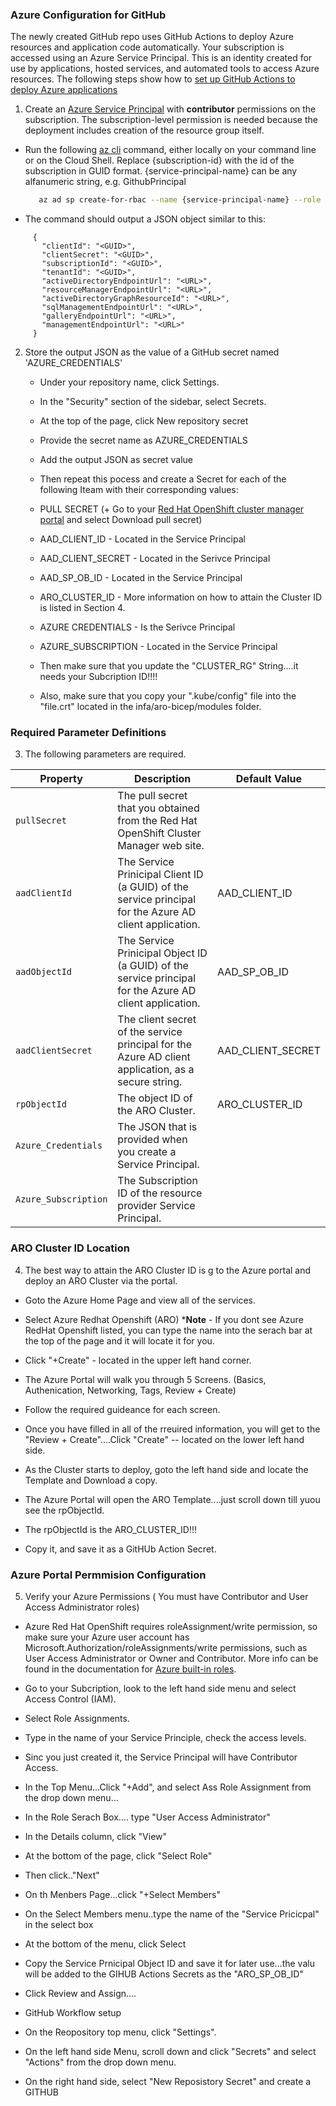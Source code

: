 ### Azure Configuration for GitHub  

The newly created GitHub repo uses GitHub Actions to deploy Azure resources and application code automatically. Your subscription is accessed using an Azure Service Principal. This is an identity created for use by applications, hosted services, and automated tools to access Azure resources. The following steps show how to [set up GitHub Actions to deploy Azure applications](https://github.com/Azure/actions-workflow-samples/blob/master/assets/create-secrets-for-GitHub-workflows.md)

1. Create an [Azure Service Principal](https://docs.microsoft.com/en-us/cli/azure/create-an-azure-service-principal-azure-cli) with **contributor** permissions on the subscription. The subscription-level permission is needed because the deployment includes creation of the resource group itself.
 * Run the following [az cli](https://docs.microsoft.com/en-us/cli/azure/?view=azure-cli-latest) command, either locally on your command line or on the Cloud Shell. 
   Replace {subscription-id} with the id of the subscription in GUID format. {service-principal-name} can be any alfanumeric string, e.g. GithubPrincipal
    ```bash  
       az ad sp create-for-rbac --name {service-principal-name} --role contributor --scopes /subscriptions/{subscription-id} --sdk-auth      
      ```
 * The command should output a JSON object similar to this:
 ```
      {
        "clientId": "<GUID>",
        "clientSecret": "<GUID>",
        "subscriptionId": "<GUID>",
        "tenantId": "<GUID>",
        "activeDirectoryEndpointUrl": "<URL>",
        "resourceManagerEndpointUrl": "<URL>",
        "activeDirectoryGraphResourceId": "<URL>",
        "sqlManagementEndpointUrl": "<URL>",
        "galleryEndpointUrl": "<URL>",
        "managementEndpointUrl": "<URL>"
      }
   ```
2. Store the output JSON as the value of a GitHub secret named 'AZURE_CREDENTIALS'
   + Under your repository name, click Settings. 
   + In the "Security" section of the sidebar, select Secrets. 
   + At the top of the page, click New repository secret
   + Provide the secret name as AZURE_CREDENTIALS
   + Add the output JSON as secret value
   + Then repeat this pocess and create a Secret for each of the following Iteam with their corresponding values:  

    + PULL SECRET (+ Go to your [Red Hat OpenShift cluster manager portal](https://console.redhat.com/openshift/install/azure/aro-provisioned) and select Download pull secret)

    + AAD_CLIENT_ID - Located in the Service Principal

    + AAD_CLIENT_SECRET - Located in the Serivce Principal

    + AAD_SP_OB_ID - Located in the Service Principal

    + ARO_CLUSTER_ID - More information on how to attain the Cluster ID is listed in Section 4. 

    + AZURE CREDENTIALS - Is the Serivce Principal

    + AZURE_SUBSCRIPTION - Located in the Service Principal

    + Then make sure that you update the "CLUSTER_RG" String....it needs your Subcription ID!!!!

    + Also, make sure that you copy your ".kube/config" file into the "file.crt" located in the infa/aro-bicep/modules folder. 
  
### Required Parameter Definitions 

3. The following  parameters are required.

| Property | Description | Default Value |
|----------|-------------|---------------|
| `pullSecret` | The pull secret that you obtained from the Red Hat OpenShift Cluster Manager web site.| |
| `aadClientId` | The Service Prinicipal  Client ID  (a GUID) of  the service principal for the Azure AD client application. | AAD_CLIENT_ID |
| `aadObjectId` | The Service Prinicipal Object ID (a GUID) of the service principal for the Azure AD client application. | AAD_SP_OB_ID |
| `aadClientSecret` | The client secret of the service principal for the Azure AD client application, as a secure string. | AAD_CLIENT_SECRET |
| `rpObjectId` | The object ID of the ARO Cluster. | ARO_CLUSTER_ID |
| `Azure_Credentials` | The JSON that is provided when you create a Service Principal. | |
| `Azure_Subscription` | The Subscription ID of the resource provider Service Principal. | |

### ARO Cluster ID Location
4.  The best way to attain the ARO Cluster ID is g to the Azure portal and deploy an ARO Cluster via the portal.  

  + Goto the Azure Home Page and view all of the services.

  + Select Azure Redhat Openshift (ARO) ***Note** - If you dont see Azure RedHat Openshift listed, you can type the name into the serach bar at the top of the page and it will locate it for you. 

  + Click "+Create" - located in the upper left hand corner.

  + The Azure Portal will walk you through 5 Screens. (Basics, Authenication, Networking, Tags, Review + Create)

  + Follow the required guideance for each screen. 

  + Once you have filled in all of the rreuired information, you will get to the "Review + Create"....Click "Create" -- located on the lower left hand side.  

  + As the Cluster starts to deploy, goto the left hand side and locate the Template and Download a copy.

  + The Azure Portal will open the ARO Template....just scroll down till yuou see the rpObjectId. 

  + The rpObjectId is the ARO_CLUSTER_ID!!!

  + Copy it, and save it as a GitHUb Action Secret. 

### Azure Portal Permmision Configuration

5. Verify your Azure Permissions ( You must have Contributor and User Access Administrator roles)
      
  * Azure Red Hat OpenShift requires roleAssignment/write permission, so make sure  your Azure user account has Microsoft.Authorization/roleAssignments/write permissions, such as User Access Administrator or Owner and Contributor. More info can be found in the documentation for [Azure built-in roles](https://learn.microsoft.com/en-us/azure/role-based-access-control/built-in-roles).

  + Go to your Subcription, look to the left hand side menu and select Access Control (IAM).

  + Select Role Assignments.

  + Type in the name of your Service Principle, check the access levels.

  + Sinc you just created it, the Service Principal will have Contributor Access.

  + In the Top Menu...Click "+Add", and select Ass Role Assignment from the drop down menu...

  + In the Role Serach Box.... type "User Access Administrator"

  + In the Details column, click "View"

  + At the bottom of the page, click "Select Role"

  + Then click.."Next"

  + On th Menbers Page...click "+Select Members"

  + On the Select Members menu..type the name of the "Service Pricicpal" in the select box

  + At the bottom of the menu, click Select

  + Copy the Service Prnicipal Object ID and save it for later use...the valu will be added to the GIHUB Actions Secrets as the "ARO_SP_OB_ID"

  + Click Review and Assign....

  + GitHub Workflow setup

  + On the Reopository top menu, click "Settings".

  + On the left hand side Menu, scroll down and click "Secrets" and select "Actions" from the drop down menu.

  + On the right hand side, select "New Reposistory Secret" and create a GITHUB 

